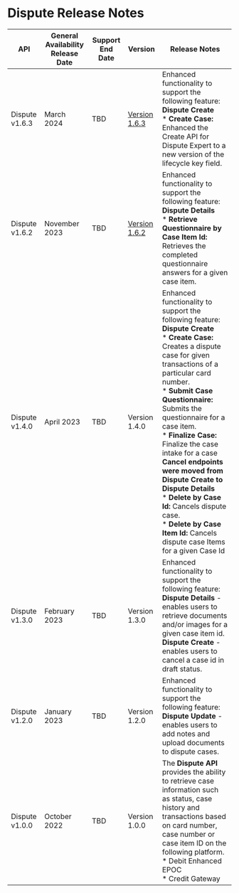 # Dispute Release Notes

| API            | General Availability Release Date | Support End Date | Version       | Release Notes                                                                                                                                                                                                                                                                                                                                                                                                                                                                  |
|----------------|-----------------------------------|------------------|---------------|--------------------------------------------------------------------------------------------------------------------------------------------------------------------------------------------------------------------------------------------------------------------------------------------------------------------------------------------------------------------------------------------------------------------------------------------------------------------------------|
| Dispute v1.6.3 | March 2024                     | TBD              | [Version 1.6.3](../api/?type=post&path=/v2/cases/claim&version=api) | Enhanced functionality to support the following feature:  <br>**Dispute Create** <br> * **Create Case:** Enhanced the Create API for Dispute Expert to a new version of the lifecycle key field.                                                                                                                                                                                                                                                                                                  |
| Dispute v1.6.2 | November 2023                          | TBD              | [Version 1.6.2](../api/?type=post&path=/v1/cases/claim&version=api-previous) | Enhanced functionality to support the following feature:  <br>**Dispute Details** <br> * **Retrieve Questionnaire by Case Item Id:** Retrieves the completed questionnaire answers for a given case item.                                                                                                                                                                                                                                                                                         |
| Dispute v1.4.0 | April 2023                        | TBD              | Version 1.4.0 | Enhanced functionality to support the following feature:  <br>**Dispute Create** <br> * **Create Case:** Creates a dispute case for given transactions of a particular card number. <br> * **Submit Case Questionnaire:** Submits the questionnaire for a case item. <br> * **Finalize Case:** Finalize the case intake for a case **Cancel endpoints were moved from Dispute Create to Dispute Details** <br> * **Delete by Case Id:** Cancels dispute case. <br> * **Delete by Case Item Id:** Cancels dispute case Items for a given Case Id   |
| Dispute v1.3.0 | February 2023                     | TBD              | Version 1.3.0 | Enhanced functionality to support the following feature:  <br>**Dispute Details** - enables users to retrieve documents and/or images for a given case item id. <br>**Dispute Create** - enables users to cancel a case id in draft status.                                                                                                                                                                                                                                                    |
| Dispute v1.2.0 | January 2023                      | TBD              | Version 1.2.0 | Enhanced functionality to support the following feature:  <br>**Dispute Update** - enables users to add notes and upload documents to dispute cases.                                                                                                                                                                                                                                                                                                                                   |
| Dispute v1.0.0 | October 2022                      | TBD              | Version 1.0.0 | The **Dispute API** provides the ability to retrieve case information such as status, case history and transactions based on card number, case number or case item ID on the following platform.  <br> * Debit Enhanced EPOC <br> * Credit Gateway                                                                                                                                                                                                                                               |
